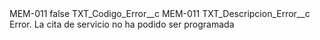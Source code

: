 <?xml version="1.0" encoding="UTF-8"?>
<CustomMetadata xmlns="http://soap.sforce.com/2006/04/metadata" xmlns:xsi="http://www.w3.org/2001/XMLSchema-instance" xmlns:xsd="http://www.w3.org/2001/XMLSchema">
    <label>MEM-011</label>
    <protected>false</protected>
    <values>
        <field>TXT_Codigo_Error__c</field>
        <value xsi:type="xsd:string">MEM-011</value>
    </values>
    <values>
        <field>TXT_Descripcion_Error__c</field>
        <value xsi:type="xsd:string">Error. La cita de servicio no ha podido ser programada</value>
    </values>
</CustomMetadata>
